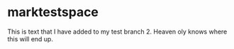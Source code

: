 # marktestspace

This is text that I have added to my test branch 2. Heaven oly knows where this will end up.
